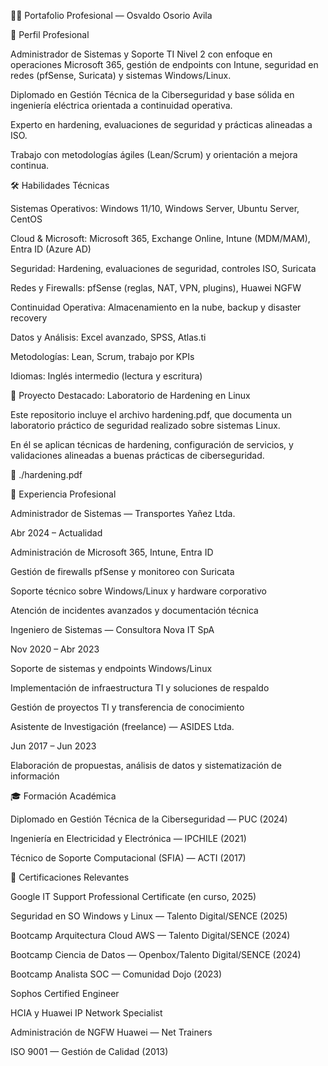 🧑‍💻 Portafolio Profesional — Osvaldo Osorio Avila


📌 Perfil Profesional

Administrador de Sistemas y Soporte TI Nivel 2 con enfoque en operaciones Microsoft 365, gestión de endpoints con Intune, seguridad en redes (pfSense, Suricata) y sistemas Windows/Linux. 

Diplomado en Gestión Técnica de la Ciberseguridad y base sólida en ingeniería eléctrica orientada a continuidad operativa.

Experto en hardening, evaluaciones de seguridad y prácticas alineadas a ISO.

Trabajo con metodologías ágiles (Lean/Scrum) y orientación a mejora continua.


🛠️ Habilidades Técnicas

Sistemas Operativos: Windows 11/10, Windows Server, Ubuntu Server, CentOS

Cloud & Microsoft: Microsoft 365, Exchange Online, Intune (MDM/MAM), Entra ID (Azure AD)

Seguridad: Hardening, evaluaciones de seguridad, controles ISO, Suricata

Redes y Firewalls: pfSense (reglas, NAT, VPN, plugins), Huawei NGFW

Continuidad Operativa: Almacenamiento en la nube, backup y disaster recovery

Datos y Análisis: Excel avanzado, SPSS, Atlas.ti

Metodologías: Lean, Scrum, trabajo por KPIs

Idiomas: Inglés intermedio (lectura y escritura)


🧪 Proyecto Destacado: Laboratorio de Hardening en Linux

Este repositorio incluye el archivo hardening.pdf, que documenta un laboratorio práctico de seguridad realizado sobre sistemas Linux. 

En él se aplican técnicas de hardening, configuración de servicios, y validaciones alineadas a buenas prácticas de ciberseguridad.

📄 ./hardening.pdf


💼 Experiencia Profesional

Administrador de Sistemas — Transportes Yañez Ltda.

Abr 2024 – Actualidad

Administración de Microsoft 365, Intune, Entra ID

Gestión de firewalls pfSense y monitoreo con Suricata

Soporte técnico sobre Windows/Linux y hardware corporativo

Atención de incidentes avanzados y documentación técnica

Ingeniero de Sistemas — Consultora Nova IT SpA

Nov 2020 – Abr 2023

Soporte de sistemas y endpoints Windows/Linux

Implementación de infraestructura TI y soluciones de respaldo

Gestión de proyectos TI y transferencia de conocimiento

Asistente de Investigación (freelance) — ASIDES Ltda.

Jun 2017 – Jun 2023

Elaboración de propuestas, análisis de datos y sistematización de información


🎓 Formación Académica

Diplomado en Gestión Técnica de la Ciberseguridad — PUC (2024)

Ingeniería en Electricidad y Electrónica — IPCHILE (2021)

Técnico de Soporte Computacional (SFIA) — ACTI (2017)


📜 Certificaciones Relevantes

Google IT Support Professional Certificate (en curso, 2025)

Seguridad en SO Windows y Linux — Talento Digital/SENCE (2025)

Bootcamp Arquitectura Cloud AWS — Talento Digital/SENCE (2024)

Bootcamp Ciencia de Datos — Openbox/Talento Digital/SENCE (2024)

Bootcamp Analista SOC — Comunidad Dojo (2023)

Sophos Certified Engineer

HCIA y Huawei IP Network Specialist

Administración de NGFW Huawei — Net Trainers

ISO 9001 — Gestión de Calidad (2013)
